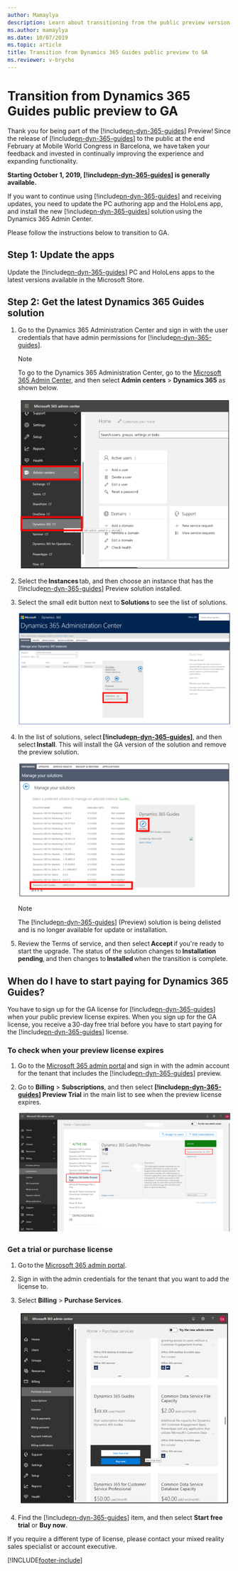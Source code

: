 ```yaml
---
author: Mamaylya
description: Learn about transitioning from the public preview version of Dynamics 365 Guides to the GA version.
ms.author: mamaylya
ms.date: 10/07/2019
ms.topic: article
title: Transition from Dynamics 365 Guides public preview to GA
ms.reviewer: v-brycho
---
```


# Transition from Dynamics 365 Guides public preview to GA

Thank you for being part of the [!include[pn-dyn-365-guides](../includes/pn-dyn-365-guides.md)] Preview! Since the release of [!include[pn-dyn-365-guides](../includes/pn-dyn-365-guides.md)] to the public at the end February 
at Mobile World Congress in Barcelona, we have taken your feedback and invested in continually improving the experience and expanding 
functionality.  
 
**Starting October 1, 2019, [!include[pn-dyn-365-guides](../includes/pn-dyn-365-guides.md)] is generally available.**  
 
If you want to continue using [!include[pn-dyn-365-guides](../includes/pn-dyn-365-guides.md)] and receiving updates, you need to update the PC authoring app and the HoloLens app, 
and install the new [!include[pn-dyn-365-guides](../includes/pn-dyn-365-guides.md)] solution using the Dynamics 365 Admin Center.  
 
Please follow the instructions below to transition to GA.  
 
## Step 1: Update the apps  

Update the [!include[pn-dyn-365-guides](../includes/pn-dyn-365-guides.md)] PC and HoloLens apps to the latest versions available in the Microsoft Store. 
 
## Step 2: Get the latest Dynamics 365 Guides solution 

1. Go to the Dynamics 365 Administration Center and sign in with the user credentials that have admin permissions for [!include[pn-dyn-365-guides](../includes/pn-dyn-365-guides.md)]. 

   > [!NOTE]
   > To go to the Dynamics 365 Administration Center, go to the [Microsoft 365 Admin Center](https://admin.microsoft.com/AdminPortal/Home), and then select **Admin centers** > **Dynamics 365** as shown below.
   
   ![Microsoft Admin Center](media/microsoft-admin-center.PNG "Microsoft Admin Center") 

2. Select the **Instances** tab, and then choose an instance that has the [!include[pn-dyn-365-guides](../includes/pn-dyn-365-guides.md)] Preview solution installed. 

3. Select the small edit button next to **Solutions** to see the list of solutions.  

   ![Edit button](media/small-edit-button.PNG "Edit button")  

4. In the list of solutions, select **[!include[pn-dyn-365-guides](../includes/pn-dyn-365-guides.md)]**, and then select **Install**. This will install the GA version of the solution and remove the preview solution.  

   ![Install the GA version](media/install-ga-version.PNG "Install the GA version")  
   
   > [!NOTE]
   > The [!include[pn-dyn-365-guides](../includes/pn-dyn-365-guides.md)] (Preview) solution is being delisted and is no longer available for update or installation.
   
5. Review the Terms of service, and then select **Accept** if you're ready to start the upgrade. 
The status of the solution changes to **Installation pending**, and then changes to **Installed** when the transition is complete. 

## When do I have to start paying for Dynamics 365 Guides?

You have to sign up for the GA license for [!include[pn-dyn-365-guides](../includes/pn-dyn-365-guides.md)] when your public preview license expires. When you sign up for the GA license, you receive a 30-day free trial before you have to start paying for the [!include[pn-dyn-365-guides](../includes/pn-dyn-365-guides.md)] license.   

### To check when your preview license expires

1. Go to the [Microsoft 365 admin portal](https://admin.microsoft.com/) and sign in with the admin account for the tenant that includes 
the [!include[pn-dyn-365-guides](../includes/pn-dyn-365-guides.md)] preview.  

2. Go to **Billing** > **Subscriptions**, and then select **[!include[pn-dyn-365-guides](../includes/pn-dyn-365-guides.md)] Preview Trial** in the main list to see when the preview license expires. 

   ![Billing > Subscriptions](media/guides-preview-billing.PNG "Billing > Subscriptions")  

### Get a trial or purchase license

1. Go to the [Microsoft 365 admin portal](https://admin.microsoft.com).

2. Sign in with the admin credentials for the tenant that you want to add the license to.

3. Select **Billing** > **Purchase Services**.

   ![Billing > Purchase Services](media/guides-ga-billing.PNG "Billing > Purchase Services")

4. Find the [!include[pn-dyn-365-guides](../includes/pn-dyn-365-guides.md)] item, and then select **Start free trial** or **Buy now**. 

If you require a different type of license, please contact your mixed reality sales specialist or account executive.  
 






[!INCLUDE[footer-include](../includes/footer-banner.md)]